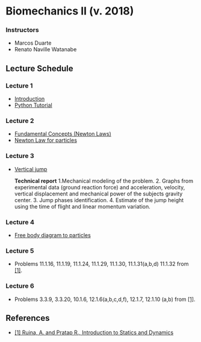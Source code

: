 # Biomechanics II (v. 2018)  


### Instructors  
- Marcos Duarte
- Renato Naville Watanabe


## Lecture Schedule

### Lecture 1   
- [Introduction](https://nbviewer.jupyter.org/github/BMClab/bmc/blob/master/notebooks/Biomechanics.ipynb)
- [Python Tutorial](https://nbviewer.jupyter.org/github/BMClab/bmc/blob/master/notebooks/PythonForScientificComputing.ipynb)


### Lecture 2
- [Fundamental Concepts (Newton Laws)](https://nbviewer.jupyter.org/github/BMClab/bmc/blob/master/notebooks/KineticsFundamentalConcepts.ipynb)
- [Newton Law for particles](https://nbviewer.jupyter.org/github/BMClab/bmc/blob/master/notebooks/newtonLawForParticles.ipynb)

### Lecture 3

- [Vertical jump](http://nbviewer.jupyter.org/github/BMClab/bmc/blob/master/notebooks/VerticalJump.ipynb)

   **Technical report** 1.Mechanical modeling of the problem. 2. Graphs from experimental data (ground reaction force) and acceleration, velocity, vertical displacement and mechanical power of the subjects gravity center. 3. Jump phases identification. 4. Estimate of the jump height using the time of flight and linear momentum variation.

### Lecture 4 
- [Free body diagram to particles](https://nbviewer.jupyter.org/github/BMClab/bmc/blob/master/notebooks/FBDParticles.ipynb)

### Lecture 5
- Problems  11.1.16, 11.1.19, 11.1.24, 11.1.29, 11.1.30, 11.1.31(a,b,d) 11.1.32 from [[1]](http://ruina.tam.cornell.edu/Book/).

### Lecture 6
- Problems 3.3.9, 3.3.20, 10.1.6, 12.1.6(a,b,c,d,f), 12.1.7, 12.1.10 (a,b) from [[1]](http://ruina.tam.cornell.edu/Book/).

## References

- [[1]  Ruina, A. and Pratap R., Introduction to Statics and Dynamics](http://ruina.tam.cornell.edu/Book/)
